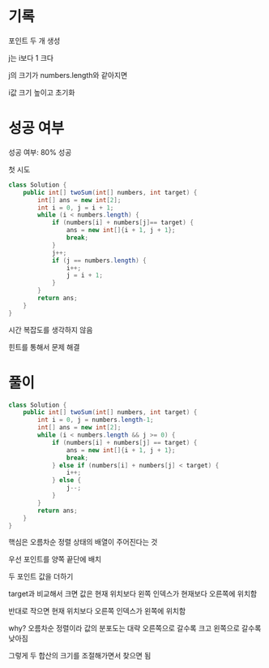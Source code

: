 # 기록

포인트 두 개 생성

j는 i보다 1 크다

j의 크기가 numbers.length와 같아지면

i값 크기 높이고 초기화

# 성공 여부

성공 여부: 80% 성공

첫 시도

```java
class Solution {
    public int[] twoSum(int[] numbers, int target) {
        int[] ans = new int[2];
        int i = 0, j = i + 1;
        while (i < numbers.length) {
            if (numbers[i] + numbers[j]== target) {
                ans = new int[]{i + 1, j + 1};
                break;
            }
            j++;
            if (j == numbers.length) {
                i++;
                j = i + 1;
            }
        }
        return ans;
    }
}
```

시간 복잡도를 생각하지 않음

힌트를 통해서 문제 해결

# 풀이

```java
class Solution {
    public int[] twoSum(int[] numbers, int target) {
        int i = 0, j = numbers.length-1;
        int[] ans = new int[2];
        while (i < numbers.length && j >= 0) {
            if (numbers[i] + numbers[j] == target) {
                ans = new int[]{i + 1, j + 1};
                break;
            } else if (numbers[i] + numbers[j] < target) {
                i++;
            } else {
                j--;
            } 
        }
        return ans;
    }
}
```

핵심은 오름차순 정렬 상태의 배열이 주어진다는 것

우선 포인트를 양쪽 끝단에 배치

두 포인트 값을 더하기

target과 비교해서 크면 값은 현재 위치보다 왼쪽 인덱스가 현재보다 오른쪽에 위치함

반대로 작으면 현재 위치보다 오른쪽 인덱스가 왼쪽에 위치함

why? 오름차순 정렬이라 값의 분포도는 대략 오른쪽으로 갈수록 크고 왼쪽으로 갈수록 낮아짐

그렇게 두 합산의 크기를 조절해가면서 찾으면 됨
